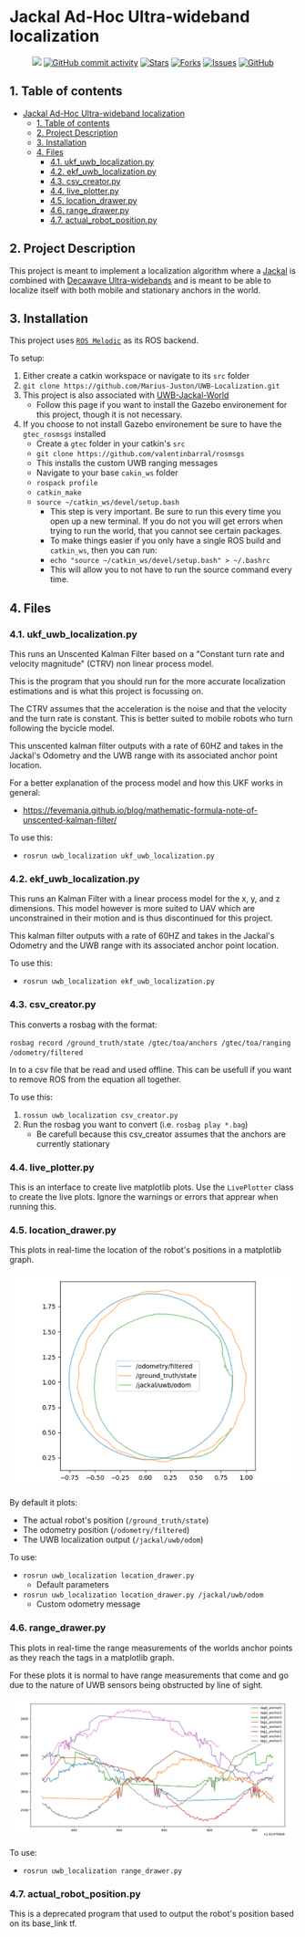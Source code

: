 # Jackal Ad-Hoc Ultra-wideband localization

<p align="center">
    <a href="https://github.com/Marius-Juston/UWB-Localization/graphs/contributors" alt="Contributors">
        <img src="https://img.shields.io/github/contributors/Marius-Juston/UWB-Localization" /></a>
    <a href="https://github.com/Marius-Juston/UWB-Localization/pulse" alt="Activity">
        <img alt="GitHub commit activity" src="https://img.shields.io/github/commit-activity/m/Marius-Juston/UWB-Localization"></a>
    <a href="https://github.com/Marius-Juston/UWB-Localization/stargazers">
        <img alt="Stars" src="https://img.shields.io/github/stars/Marius-Juston/UWB-Localization"></a>
    <a href="https://github.com/Marius-Juston/UWB-Localization/network/members">
        <img alt="Forks" src="https://img.shields.io/github/forks/Marius-Juston/UWB-Localization"></a>
    <a href="https://github.com/Marius-Juston/UWB-Localization/issues">
        <img alt="Issues" src="https://img.shields.io/github/issues/Marius-Juston/UWB-Localization"></a>
    <a href="./LICENSE" alt="Activity">
        <img alt="GitHub" src="https://img.shields.io/github/license/Marius-Juston/UWB-Localization"></a>
</p>

## 1. Table of contents

- [Jackal Ad-Hoc Ultra-wideband localization](#jackal-ad-hoc-ultra-wideband-localization)
  - [1. Table of contents](#1-table-of-contents)
  - [2. Project Description](#2-project-description)
  - [3. Installation](#3-installation)
  - [4. Files](#4-files)
    - [4.1. ukf_uwb_localization.py](#41-ukf_uwb_localizationpy)
    - [4.2. ekf_uwb_localization.py](#42-ekf_uwb_localizationpy)
    - [4.3. csv_creator.py](#43-csv_creatorpy)
    - [4.4. live_plotter.py](#44-live_plotterpy)
    - [4.5. location_drawer.py](#45-location_drawerpy)
    - [4.6. range_drawer.py](#46-range_drawerpy)
    - [4.7. actual_robot_position.py](#47-actual_robot_positionpy)

## 2. Project Description

This project is meant to implement a localization algorithm where a [Jackal](https://clearpathrobotics.com/jackal-small-unmanned-ground-vehicle/) is combined with [Decawave Ultra-widebands](https://www.decawave.com/product/mdek1001-deployment-kit/) and is meant to be able to localize itself with both mobile and stationary anchors in the world.

## 3. Installation

This project uses [`ROS Melodic`](http://wiki.ros.org/melodic) as its ROS backend.

To setup:

1. Either create a catkin workspace or navigate to its `src` folder
2. `git clone https://github.com/Marius-Juston/UWB-Localization.git`
3. This project is also associated with [UWB-Jackal-World](https://github.com/Marius-Juston/UWB-Jackal-World)
   - Follow this page if you want to install the Gazebo environement for this project, though it is not necessary.
4. If you choose to not install Gazebo environement be sure to have the `gtec_rosmsgs` installed
    - Create a `gtec` folder in your catkin's `src`
    - `git clone https://github.com/valentinbarral/rosmsgs`
    - This installs the custom UWB ranging messages
    - Navigate to your base `cakin_ws` folder
    - `rospack profile`
    - `catkin_make`
    - `source ~/catkin_ws/devel/setup.bash`
      - This step is very important. Be sure to run this every time you open up a new terminal. If you do not you will get errors when trying to run the world, that you cannot see certain packages.
      -  To make things easier if you only have a single ROS build and  `catkin_ws`, then you can run: 
      - `echo "source ~/catkin_ws/devel/setup.bash" > ~/.bashrc`
      -  This will allow you to not have to run the source command every time.

## 4. Files

### 4.1. ukf_uwb_localization.py

This runs an Unscented Kalman Filter based on a "Constant turn rate and velocity magnitude" (CTRV) non linear process model. 

This is the program that you should run for the more accurate localization estimations and is what this project is focussing on.

The CTRV assumes that the acceleration is the noise and that the velocity and the turn rate is constant. This is better suited to mobile robots who turn following the bycicle model.

This unscented kalman filter outputs with a rate of 60HZ and takes in the Jackal's Odometry and the UWB range with its associated anchor point location.

For a better explanation of the process model and how this UKF works in general:
- https://fevemania.github.io/blog/mathematic-formula-note-of-unscented-kalman-filter/

To use this:

- `rosrun uwb_localization ukf_uwb_localization.py`


### 4.2. ekf_uwb_localization.py

This runs an Kalman Filter with a linear process model for the x, y, and z dimensions. This model however is more suited to UAV which are unconstrained in their motion and is thus discontinued for this project.

This kalman filter outputs with a rate of 60HZ and takes in the Jackal's Odometry and the UWB range with its associated anchor point location.

To use this:

- `rosrun uwb_localization ekf_uwb_localization.py`

### 4.3. csv_creator.py

This converts a rosbag with the format: 

`rosbag record /ground_truth/state /gtec/toa/anchors /gtec/toa/ranging /odometry/filtered`

In to a csv file that be read and used offline. This can be usefull if you want to remove ROS from the equation all together. 

To use this:

1. `rossun uwb_localization csv_creator.py`
2. Run the rosbag you want to convert (i.e. `rosbag play *.bag`)
   - Be carefull because this csv_creator assumes that the anchors are currently stationary 

### 4.4. live_plotter.py

This is an interface to create live matplotlib plots. Use the `LivePlotter` class to create the live plots.
Ignore the warnings or errors that apprear when running this.

### 4.5. location_drawer.py

This plots in real-time the location of the robot's positions in a matplotlib graph.

![Location Plotter Example](images/location_drawer.png)

By default it plots:
- The actual robot's position (`/ground_truth/state`)
- The odometry position (`/odometry/filtered`)
- The UWB localization output (`/jackal/uwb/odom`) 

To use:
- `rosrun uwb_localization location_drawer.py`
  - Default parameters
- `rosrun uwb_localization location_drawer.py /jackal/uwb/odom`
  - Custom odometry message


### 4.6. range_drawer.py

This plots in real-time the range measurements of the worlds anchor points as they reach the tags in a matplotlib graph.

For these plots it is normal to have range measurements that come and go due to the nature of UWB sensors being obstructed by line of sight.

![Range Plotter Example](images/range_drawer.png)

To use:
- `rosrun uwb_localization range_drawer.py`

### 4.7. actual_robot_position.py

This is a deprecated program that used to output the robot's position based on its base_link tf.